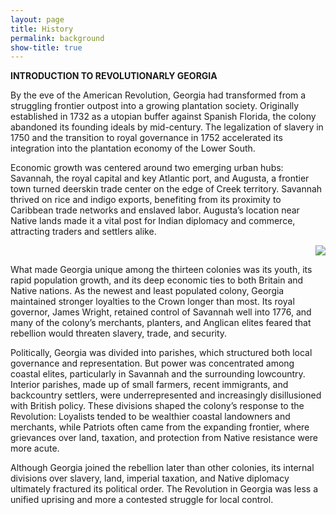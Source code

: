 ```yaml
---
layout: page
title: History
permalink: background
show-title: true
---
```


**INTRODUCTION TO REVOLUTIONARLY GEORGIA**

  By the eve of the American Revolution, Georgia had transformed from a struggling frontier outpost into a growing plantation society. Originally established in 1732 as a utopian buffer against Spanish Florida, the colony abandoned its founding ideals by mid-century. The legalization of slavery in 1750 and the transition to royal governance in 1752 accelerated its integration into the plantation economy of the Lower South.
  
Economic growth was centered around two emerging urban hubs: Savannah, the royal capital and key Atlantic port, and Augusta, a frontier town turned deerskin trade center on the edge of Creek territory. Savannah thrived on rice and indigo exports, benefiting from its proximity to Caribbean trade networks and enslaved labor. Augusta’s location near Native lands made it a vital post for Indian diplomacy and commerce, attracting traders and settlers alike.

<p align="right">
    <img src="GeorgiaLoyalist/assets/img/Georgiamap1748.jpeg"/>
</p>

What made Georgia unique among the thirteen colonies was its youth, its rapid population growth, and its deep economic ties to both Britain and Native nations. As the newest and least populated colony, Georgia maintained stronger loyalties to the Crown longer than most. Its royal governor, James Wright, retained control of Savannah well into 1776, and many of the colony’s merchants, planters, and Anglican elites feared that rebellion would threaten slavery, trade, and security.

Politically, Georgia was divided into parishes, which structured both local governance and representation. But power was concentrated among coastal elites, particularly in Savannah and the surrounding lowcountry. Interior parishes, made up of small farmers, recent immigrants, and backcountry settlers, were underrepresented and increasingly disillusioned with British policy. These divisions shaped the colony’s response to the Revolution: Loyalists tended to be wealthier coastal landowners and merchants, while Patriots often came from the expanding frontier, where grievances over land, taxation, and protection from Native resistance were more acute.

Although Georgia joined the rebellion later than other colonies, its internal divisions over slavery, land, imperial taxation, and Native diplomacy ultimately fractured its political order. The Revolution in Georgia was less a unified uprising and more a contested struggle for local control.


